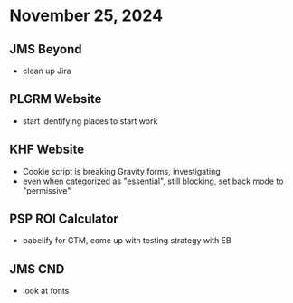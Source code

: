# November 25, 2024

## JMS Beyond
- clean up Jira

## PLGRM Website
- start identifying places to start work

## KHF Website
- Cookie script is breaking Gravity forms, investigating
- even when categorized as "essential", still blocking, set back mode to "permissive"

## PSP ROI Calculator
- babelify for GTM, come up with testing strategy with EB

## JMS CND
- look at fonts
